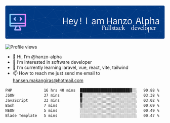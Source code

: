 ![Header](./github-header-image.png)

![Profile views](https://gpvc.arturio.dev/hanzo-alpha)

- 👋 Hi, I’m @hanzo-alpha
- 👀 I’m interested in software developer
- 🌱 I’m currently learning laravel, vue, react, vite, tailwind
- 📫 How to reach me just send me email to hansen.makangiras@hotmail.com 

<!---
hanzo-alpha/hanzo-alpha is a ✨ special ✨ repository because its `README.md` (this file) appears on your GitHub profile.
You can click the Preview link to take a look at your changes.
--->

<!--START_SECTION:waka-->

```text
PHP              16 hrs 40 mins  ██████████████████████▓░░   90.88 %
JSON             37 mins         █░░░░░░░░░░░░░░░░░░░░░░░░   03.38 %
JavaScript       33 mins         ▓░░░░░░░░░░░░░░░░░░░░░░░░   03.02 %
Bash             7 mins          ▒░░░░░░░░░░░░░░░░░░░░░░░░   00.69 %
NEON             5 mins          ░░░░░░░░░░░░░░░░░░░░░░░░░   00.49 %
Blade Template   5 mins          ░░░░░░░░░░░░░░░░░░░░░░░░░   00.47 %
```

<!--END_SECTION:waka-->
